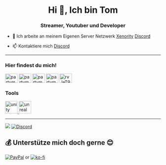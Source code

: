 <h1 align="center">Hi 👋, Ich bin Tom</h1>
<h3 align="center">Streamer, Youtuber und Developer</h3>

- 🔭 Ich arbeite an meinem Eigenen Server Netzwerk [Xenority](https://xenority.com) [Discord](https://discord.gg/rvJeT9sm82)

- 📫 Kontaktiere mich [Discord](https://discord.gg/rvJeT9sm82)

---

<h3 align="left">Hier findest du mich!</h3>
<p align="left">
<a href="https://twitter.com/partymann2000" target="blank"><img align="center" src="https://raw.githubusercontent.com/rahuldkjain/github-profile-readme-generator/master/src/images/icons/Social/twitter.svg" alt="partymann2000" height="30" width="40" /></a>
<a href="https://fb.com/partymann2000" target="blank"><img align="center" src="https://raw.githubusercontent.com/rahuldkjain/github-profile-readme-generator/master/src/images/icons/Social/facebook.svg" alt="partymann2000" height="30" width="40" /></a>
<a href="https://instagram.com/partymann2000" target="blank"><img align="center" src="https://raw.githubusercontent.com/rahuldkjain/github-profile-readme-generator/master/src/images/icons/Social/instagram.svg" alt="partymann2000" height="30" width="40" /></a>
<a href="https://www.youtube.com/c/partymann2000" target="blank"><img align="center" src="https://raw.githubusercontent.com/rahuldkjain/github-profile-readme-generator/master/src/images/icons/Social/youtube.svg" alt="partymann2000" height="30" width="40" /></a>
<a href="https://discord.gg/rvJeT9sm82" target="blank"><img align="center" src="https://raw.githubusercontent.com/rahuldkjain/github-profile-readme-generator/master/src/images/icons/Social/discord.svg" alt="rvJeT9sm82" height="30" width="40" /></a>
</p>

<h3 align="left">Tools</h3>
<a href="https://unity.com/" target="_blank" rel="noreferrer"> <img src="https://www.vectorlogo.zone/logos/unity3d/unity3d-icon.svg" alt="unity" width="40" height="40"/> </a> <a href="https://unrealengine.com/" target="_blank" rel="noreferrer"> <img src="https://raw.githubusercontent.com/kenangundogan/fontisto/036b7eca71aab1bef8e6a0518f7329f13ed62f6b/icons/svg/brand/unreal-engine.svg" alt="unreal" width="40" height="40"/> </a> </p>


---
[![](https://visitcount.itsvg.in/api?id=Partymann2000&icon=0&color=0)](https://visitcount.itsvg.in) [![Discord](https://img.shields.io/discord/625285230823211031?style=for-the-badge&logo=discord&label=Discord&labelColor=grey&color=blue)](https://discord.gg/rvJeT9sm82)



  ## 💰 Unterstütze mich doch gerne 😊
 [![PayPal](https://img.shields.io/badge/PayPal-00457C?style=for-the-badge&logo=paypal&logoColor=white)](https://paypal.me/partymann2000) or [![ko-fi](https://ko-fi.com/img/githubbutton_sm.svg)](https://ko-fi.com/J3J4NFG7S)
